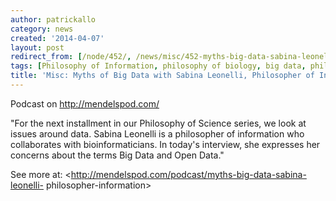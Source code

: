 ```yaml
---
author: patrickallo
category: news
created: '2014-04-07'
layout: post
redirect_from: [/node/452/, /news/misc/452-myths-big-data-sabina-leonelli-philosopher-information-podcast/]
tags: [Philosophy of Information, philosophy of biology, big data, philosophy of science]
title: 'Misc: Myths of Big Data with Sabina Leonelli, Philosopher of Information (podcast)'
---
```

Podcast on <http://mendelspod.com/>

"For the next installment in our Philosophy of Science series, we look at
issues around data. Sabina Leonelli is a philosopher of information who
collaborates with bioinformaticians. In today's interview, she expresses her
concerns about the terms Big Data and Open Data."

See more at: <http://mendelspod.com/podcast/myths-big-data-sabina-leonelli-
philosopher-information>

